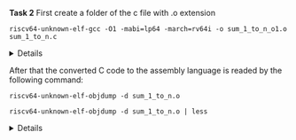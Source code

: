 **Task 2**
First create a folder of the c file with .o extension

`riscv64-unknown-elf-gcc -O1 -mabi=lp64 -march=rv64i -o sum_1_to_n_o1.o sum_1_to_n.c`

<!--lp = longpointer -->  
<details>Following this command 4 steps internally occurs i.e preprocess--->compile--->assemble--->link Elf here is Executable Linkable Form, mabi is Machine Applicable Binary Interface, march is Machine Architecture.</details>

After that the converted C code to the assembly language is readed by the following command:  

`riscv64-unknown-elf-objdump -d sum_1_to_n.o`    <!-- d is disassemble -->  

`riscv64-unknown-elf-objdump -d sum_1_to_n.o | less `  
<details>In the assemble code search for main
Certain calculations reveals Byte addressing and for int type it is 4 bytes so, it is increamented accordingly.
Piped with less command is more convenient and by typing `/main` we can scroll easily and find the required main program. Use CTRL+Z to come out of the object code.Calculation of calc1 and calc2 shows action of o1 and ofast.

To run the same command used earlier with a small modification.  

`riscv64-unknown-elf-gcc -Ofast -mabi=lp64 -march=rv64i -o sum_1_to_n_ofast.o sum_1_to_n.c`  

now, after that we will run the objdump command used earlier piped with less in the new tab

`riscv64-unknown-elf-objdump -d sum_1_to_n.o | less`  
  
(one which was compiled with fast optimization) It is recommended to change the object file name for each optimization, initially for understanding purposes Following that we will run the below command:  

`spike -d pk sum_1_to_n_ofast.o`  

then, we will specify the program counter value so, to run our program's instruction one by one. Write below command for checking contents of the register:  

`reg <x0> <alias>` eg: reg 0 a1

  
Few RISCV Instructions focused in this task was: lui and aui. Both are of 32 bits and internally works by shifting the bits to the left and storing it to the destination register. eg:  lui a1,0x8000 this will make a1 lower 12 bit to be zero or garbage value and upper 20 bits to be 0x80000 in hexadecimal. Simillarly, addi but with addition to the existing value.
eg:
addi sp, sp, -16
</details>
